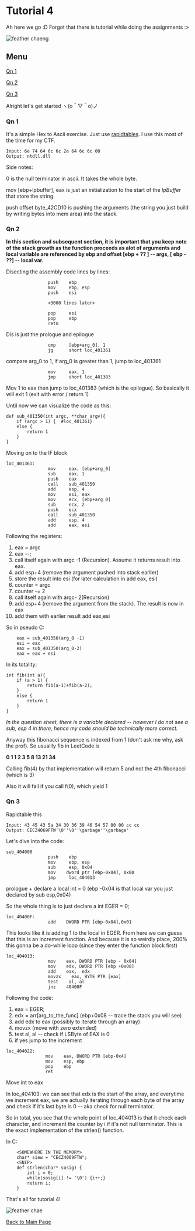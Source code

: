 # Tutorial 4

Ah here we go :D Forgot that there is tutorial while doing the assignments :> 

![feather chaeng](./Assets/feather_chaeng.gif)

## Menu

[Qn 1](#q1)

[Qn 2](#q2)

[Qn 3](#q3)

Alright let's get started ヽ(o＾▽＾o)ノ


### <a name="q1">Qn 1</a>

It's a simple Hex to Ascii exercise. Just use [rapidtables](https://www.rapidtables.com/convert/number/hex-to-ascii.html). I use this most of the time for my CTF. 

```
Input: 6e 74 64 6c 6c 2e 64 6c 6c 00
Output: ntdll.dll
```

Side notes:

0 is the null terminator in ascii. It takes the whole byte. 

mov \[ebp+lpbuffer\], eax is just an initialization to the start of the _lpBuffer_ that store the string. 

push offset byte_42CD10 is pushing the arguments (the string you just build by writing bytes into mem area) into the stack. 

### <a name="q2">Qn 2</a>

**In this section and subsequent section, it is important that you keep note of the stack growth as the function proceeds as alot of arguments and local variable are referenced by ebp and offset [ebp + ?? ] -- args, [ ebp - ??] -- local var.**

Disecting the assembly code lines by lines:

```
                push    ebp
                mov     ebp, esp
                push    esi

                <3000 lines later>

                pop     esi
                pop     ebp
                retn
```
Dis is just the prologue and epilogue

```
                cmp     [ebp+arg_0], 1
                jg      short loc_401361
```
compare arg_0 to 1, if arg_0 is greater than 1, jump to loc_401361 

```
                mov     eax, 1
                jmp     short loc_401383
```
Mov 1 to eax then jump to loc_401383 (which is the epilogue). So basically it will exit 1 (exit with error / return 1)

Until now we can visualize the code as this: 

```
def sub_401350(int argc, **char argv){
    if (argc > 1) {  #loc_401361}
    else {      
        return 1
    }
}
```


Moving on to the IF block

```
loc_401361:                            
                mov     eax, [ebp+arg_0]
                sub     eax, 1
                push    eax
                call    sub_401350
                add     esp, 4
                mov     esi, eax
                mov     ecx, [ebp+arg_0]
                sub     ecx, 2
                push    ecx
                call    sub_401350
                add     esp, 4
                add     eax, esi
```
Following the registers:
1. eax = argc
2. eax --;
3. call itself again with argc -1 (Recursion). Assume it returns result into eax.
4. add esp+4 (remove the argument pushed into stack earlier)
5. store the result into esi (for later calculation in add eax, esi)
6. counter = argc 
7. counter -= 2
8. call itself again with argc- 2(Recursion)
9. add esp+4 (remove the argument from the stack). The result is now in eax 
10. add them with earlier result add eax,esi

So in pseudo C:

```
    eax = sub_401350(arg_0 -1)
    esi = eax 
    eax = sub_401350(arg_0-2)
    eax = eax + esi 
```

In its totality:

```
int fib(int a){
    if (a > 1) {
        return fib(a-1)+fib(a-2);
    }
    else {
        return 1
    }
}

```
_In the question sheet, there is a variable declared -- however I do not see a sub, esp 4 in there, hence my code should be technically more correct._

Anyway this fibonacci sequence is indexed from 1 (don't ask me why, ask the prof). So usuallly fib in LeetCode is 

**0 1 1 2 3 5 8 13 21 34**

Calling fib(4) by that implementation will return 5 and not the 4th fibonacci (which is 3)

Also it will fail if you call f(0), which yield 1 

### <a name="q3">Qn 3</a>

Rapidtable this
```
Input: 43 45 43 5a 34 30 36 39 46 54 57 00 00 cc cc
Output: CECZ4069FTW'\0''\0''\garbage''\garbage'
```

Let's dive into the code:
```
sub_404000
                push    ebp
                mov     ebp, esp
                sub     esp, 0x04
                mov    dword ptr [ebp-0x04], 0x00
                jmp     loc_404013
```
prologue + declare a local int = 0 (ebp -0x04 is that local var you just declared by sub esp,0x04)

So the whole thing is to just declare a int EGER = 0; 

```
loc_40400F:
                add    DWORD PTR [ebp-0x04],0x01
```
This looks like it is adding 1 to the local in EGER. From here we can guess that this is an increment function. And because it is so weirdly place, 200% this gonna be a do-while loop (since they enter the function block first)

```
loc_404013:
                mov    eax, DWORD PTR [ebp - 0x04]
                mov    edx, DWORD PTR [ebp +0x08]
                add    eax,  edx
                movzx    eax, BYTE PTR [eax]
                test    al, al
                jnz    40400F
```
Following the code:
1. eax = EGER;
2. edx = arr\[arg_to_the_func\] (ebp+0x08 -- trace the stack you will see)
3. add edx to eax (possibly to iterate through an array)
4. movzx (move with zero extended)
5. test al, al -- check if LSByte of EAX is 0
6. if yes jump to the increment

```
loc_404022:
               mov    eax, DWORD PTR [ebp-0x4]
               mov    esp, ebp
               pop    ebp
               ret
```
Move int to eax

In loc_404103: we can see that edx is the start of the array, and everytime we increment eax, we are actually iterating through each byte of the array and check if it's last byte is 0 -- aka check for null terminator. 

So in total, you see that the whole point of loc_404013 is that it check each character, and increment the counter by i if it's not null terminator. This is the exact implementation of the strlen() function. 

In C:

```
    <SOMEWHERE IN THE MEMORY>
    char* siew = "CECZ4069FTW";
    <SNIP>
    def strlen(char* sosig) {
        int i = 0;
        while(sosig[i] != '\0') {i++;}
        return i;
    }
```

That's all for tutorial 4! 

![feather chae](./Assets/feather_chae.gif)

[Back to Main Page](./../)












